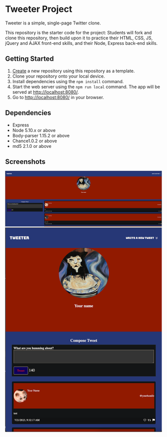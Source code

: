 # Tweeter Project

Tweeter is a simple, single-page Twitter clone.

This repository is the starter code for the project: Students will fork and clone this repository, then build upon it to practice their HTML, CSS, JS, jQuery and AJAX front-end skills, and their Node, Express back-end skills.

## Getting Started

1. [Create](https://docs.github.com/en/repositories/creating-and-managing-repositories/creating-a-repository-from-a-template) a new repository using this repository as a template.
2. Clone your repository onto your local device.
3. Install dependencies using the `npm install` command.
3. Start the web server using the `npm run local` command. The app will be served at <http://localhost:8080/>.
4. Go to <http://localhost:8080/> in your browser.

## Dependencies

- Express
- Node 5.10.x or above
- Body-parser 1.15.2 or above
- Chance1.0.2 or above
- md5 2.1.0 or above


## Screenshots

!["Screenshot of desktop mode"](https://github.com/Lionheart250/tweeter/blob/master/docs/tweeter%20pic.png?raw=true)
!["Screenshot of mobile"](https://github.com/Lionheart250/tweeter/blob/master/docs/tweeter%20pic%202.png?raw=true)